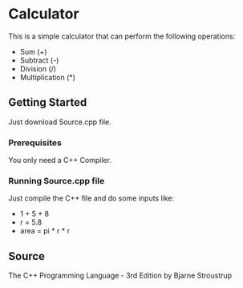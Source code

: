 # Calculator

This is a simple calculator that can perform the following operations:
  - Sum (+)
  - Subtract (-)
  - Division (/)
  - Multiplication (*)
  
## Getting Started
Just download Source.cpp file.

### Prerequisites
You only need a C++ Compiler.

### Running Source.cpp file
Just compile the C++ file and do some inputs like:
  - 1 + 5 + 8
  - r = 5.8
  - area = pi * r * r
  
## Source
The C++ Programming Language - 3rd Edition by Bjarne Stroustrup
